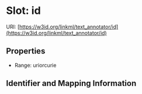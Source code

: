 # Slot: id

URI: [https://w3id.org/linkml/text_annotator/id](https://w3id.org/linkml/text_annotator/id)



<!-- no inheritance hierarchy -->


## Properties

 * Range: uriorcurie



## Identifier and Mapping Information





